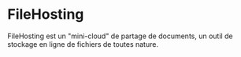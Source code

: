 # FileHosting
FileHosting est un "mini-cloud" de partage de documents, un outil de stockage en ligne de fichiers de toutes nature.

